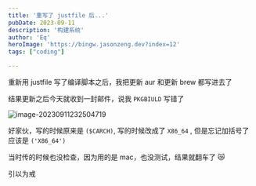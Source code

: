 ```yaml
---
title: '重写了 justfile 后...'
pubDate: 2023-09-11
description: '构建系统'
author: 'Eq'
heroImage: 'https://bingw.jasonzeng.dev?index=12'
tags: ["coding"]

---
```


重新用 justfile 写了编译脚本之后，我把更新 aur 和更新 brew 都写进去了

结果更新之后今天就收到一封邮件，说我 `PKGBIULD` 写错了

![image-20230911232504719](/justfile-email.png)

好家伙，写的时候原来是 `($CARCH)`, 写的时候改成了 `X86_64` , 但是忘记加括号了 应该是 `('X86_64')`

当时传的时候也没检查，因为用的是 mac，也没测试，结果就翻车了 :crying_cat_face:

 引以为戒
